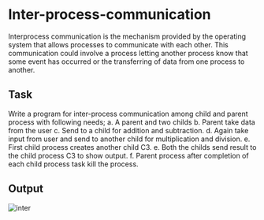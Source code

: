 # Inter-process-communication
Interprocess communication is the mechanism provided by the operating system that allows processes to communicate with each other. This communication could involve a process letting another process know that some event has occurred or the transferring of data from one process to another.

## Task 
Write a program for inter-process communication among child and parent process with
following needs;
a. A parent and two childs
b. Parent take data from the user
c. Send to a child for addition and subtraction.
d. Again take input from user and send to another child for multiplication and
division.
e. First child process creates another child C3.
e. Both the childs send result to the child process C3 to show output.
f. Parent process after completion of each child process task kill the process.

## Output
![inter](https://user-images.githubusercontent.com/69696459/127765882-804e947e-4e54-455a-8d7e-2ba99b20eabc.PNG)
